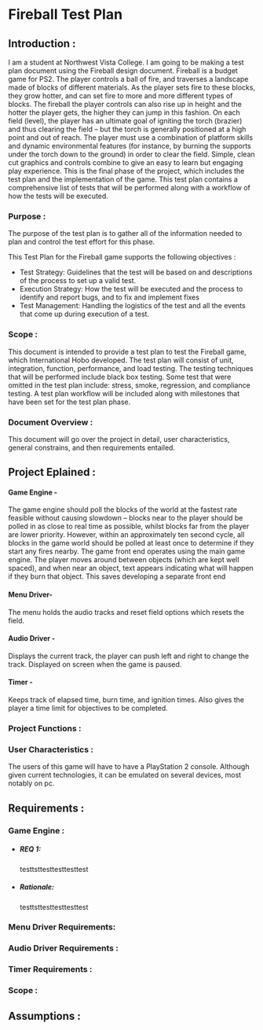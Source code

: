 <h1>Fireball Test Plan</h1>
<p><h2>Introduction :</h2> I am a student at Northwest Vista College. I am going to be making a test plan document using the Fireball design document. Fireball is a budget game for PS2. The player controls a ball of fire, and traverses a landscape made of blocks of different materials. As the player sets fire to these blocks, they grow hotter, and can set fire to more and more different types of blocks. The fireball the player controls can also rise up in height and the hotter the player gets, the higher they can jump in this fashion. On each field (level), the player has an ultimate goal of igniting the torch (brazier) and thus clearing the field – but the torch is generally positioned at a high point and out of reach. The player must use a combination of platform skills and dynamic environmental features (for instance, by burning the supports under the torch down to the ground) in order to clear the field. Simple, clean cut graphics and controls combine to give an easy to learn but engaging play experience. This is the final phase of the project, which includes the test plan and the implementation of the game. This test plan contains a comprehensive list of tests that will be performed along with a workflow of how the tests will be executed. </p>
<p><h3>Purpose :</h3> The purpose of the test plan is to gather all of the information needed to plan and control the test effort for this phase.</p>
<p>This Test Plan for the Fireball game supports the following objectives :</p>
    <ul>
        <li>Test Strategy: Guidelines that the test will be based on and descriptions of the process to set up a valid test.</li>
        <li>Execution Strategy: How the test will be executed and the process to identify and report bugs, and to fix and implement fixes</li>
        <li>Test Management: Handling the logistics of the test and all the events that come up during execution of a test.</li>
    </ul>
<p><h3>Scope :</h3> This document is intended to provide a test plan to test the Fireball game, which International Hobo developed. The test plan will consist of unit, integration, function, performance, and load testing. The testing techniques that will be performed include black box testing. Some test that were omitted in the test plan include: stress, smoke, regression, and compliance testing. A test plan workflow will be included along with milestones that have been set for the test plan phase.</p>
<p><h3>Document Overview :</h3> This document will go over the project in detail, user characteristics, general constrains, and then requirements entailed.</p>
<p><h2>Project Eplained :</h2></p>
<p><h4>Game Engine - </h4> The game engine should poll the blocks of the world at the fastest rate feasible without causing slowdown – blocks near to the player should be polled in as close to real time as possible, whilst blocks far from the player are lower priority. However, within an approximately ten second cycle, all blocks in the game world should be polled at least once to determine if they start any fires nearby. The game front end operates using the main game engine. The player moves around between objects (which are kept well spaced), and when near an object, text appears indicating what will happen if they burn that object. This saves developing a separate front end</p>
<p><h4>Menu Driver- </h4> The menu holds the audio tracks and reset field options which resets the field.</p>
<p><h4>Audio Driver - </h4> Displays the current track, the player can push left and right to change the track. Displayed on screen when the game is paused.</p>
<p><h4>Timer - </h4> Keeps track of elapsed time, burn time, and ignition times. Also gives the player a time limit for objectives to be completed.</p>
<p><h3>Project Functions :</h3></p>
<p><h3>User Characteristics :</h3> The users of this game will have to have a PlayStation 2 console. Although given current technologies, it can be emulated on several devices, most notably on pc.</p>
<p><h2>Requirements :</h2></p>
<p><h3>Game Engine :</h3></p>
    <ul>
        <li><h5>REQ 1:</h5><p>testtsttesttesttesttest</p></li>
        <li><h5>Rationale:</h5><p>testtsttesttesttesttest</p></li>
    </ul>
<p><h3>Menu Driver Requirements:</h3></p>
<p><h3>Audio Driver Requirements :</h3></p>
<p><h3>Timer Requirements :</h3></p>
<p><h3>Scope :</h3></p>
<p><h2>Assumptions :</h2></p> 
